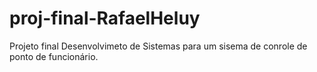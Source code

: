# proj-final-RafaelHeluy

Projeto final Desenvolvimeto de Sistemas para um sisema de conrole de ponto de funcionário.  

